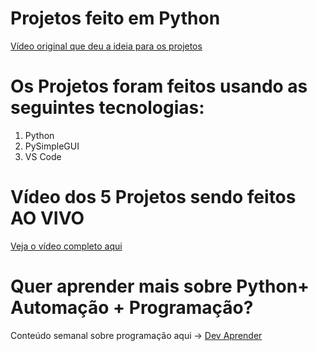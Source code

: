 # Projetos feito em Python 

[Vídeo original que deu a ideia para os projetos](https://www.youtube.com/watch?v=ZJV5z21eNXA&t=104s)

# Os Projetos foram feitos usando as seguintes tecnologias:

1. Python
2. PySimpleGUI
3. VS Code

# Vídeo dos 5 Projetos sendo feitos AO VIVO

[Veja o vídeo completo aqui](https://www.youtube.com/watch?v=7U3-pJZkN-o)


# Quer aprender mais sobre Python+ Automação + Programação?
Conteúdo semanal sobre programação aqui -> [Dev Aprender](https://www.youtube.com/devaprender.com)
